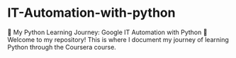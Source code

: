 # IT-Automation-with-python
🌟 My Python Learning Journey: Google IT Automation with Python 🐍 Welcome to my repository! This is where I document my journey of learning Python through the Coursera course.
